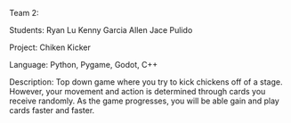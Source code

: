 Team 2:

Students:
Ryan Lu
Kenny Garcia
Allen Jace Pulido

Project: Chiken Kicker


Language:  Python, Pygame, Godot, C++

Description:
Top down game where you try to kick chickens off of a stage. However, your movement and action is determined through cards you receive randomly. As the game progresses, you will be able gain and play cards faster and faster.
